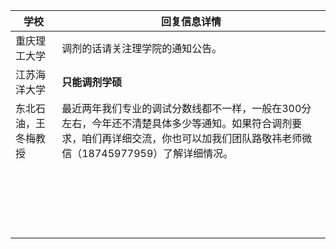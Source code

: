 | 学校                 | 回复信息详情                                                 |
| -------------------- | ------------------------------------------------------------ |
| 重庆理工大学         | 调剂的话请关注理学院的通知公告。                             |
| 江苏海洋大学         | **只能调剂学硕**                                             |
| 东北石油，王冬梅教授 | 最近两年我们专业的调试分数线都不一样，一般在300分左右，今年还不清楚具体多少等通知。如果符合调剂要求，咱们再详细交流，你也可以加我们团队路敬祎老师微信（18745977959）了解详细情况。 |
|                      |                                                              |
|                      |                                                              |
|                      |                                                              |
|                      |                                                              |
|                      |                                                              |
|                      |                                                              |
|                      |                                                              |
|                      |                                                              |
|                      |                                                              |
|                      |                                                              |
|                      |                                                              |
|                      |                                                              |
|                      |                                                              |
|                      |                                                              |
|                      |                                                              |
|                      |                                                              |
|                      |                                                              |
|                      |                                                              |
|                      |                                                              |
|                      |                                                              |